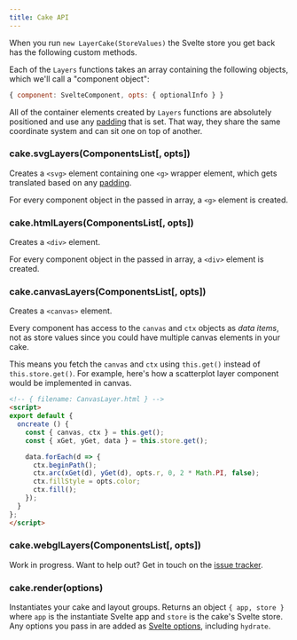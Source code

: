 ```yaml
---
title: Cake API
---
```


When you run `new LayerCake(StoreValues)` the Svelte store you get back has the following custom methods.

Each of the `Layers` functions takes an array containing the following objects, which we'll call a "component object":

```js
{ component: SvelteComponent, opts: { optionalInfo } }
```

All of the container elements created by `Layers` functions are absolutely positioned and use any [padding](#padding) that is set. That way, they share the same coordinate system and can sit one on top of another.

### cake.svgLayers(ComponentsList[, opts])

Creates a `<svg>` element containing one `<g>` wrapper element, which gets translated based on any [padding](#padding).

For every component object in the passed in array, a `<g>` element is created.

### cake.htmlLayers(ComponentsList[, opts])

Creates a `<div>` element.

For every component object in the passed in array, a `<div>` element is created.

### cake.canvasLayers(ComponentsList[, opts])

Creates a `<canvas>` element.

Every component has access to the `canvas` and `ctx` objects as *data items*, not as store values since you could have multiple canvas elements in your cake.

This means you fetch the `canvas` and `ctx` using `this.get()` instead of `this.store.get()`. For example, here's how a scatterplot layer component would be implemented in canvas.

```html
<!-- { filename: CanvasLayer.html } -->
<script>
export default {
  oncreate () {
    const { canvas, ctx } = this.get();
    const { xGet, yGet, data } = this.store.get();

    data.forEach(d => {
      ctx.beginPath();
      ctx.arc(xGet(d), yGet(d), opts.r, 0, 2 * Math.PI, false);
      ctx.fillStyle = opts.color;
      ctx.fill();
    });
  }
};
</script>
```

### cake.webglLayers(ComponentsList[, opts])

Work in progress. Want to help out? Get in touch on the [issue tracker](https://github.com/mhkeller/layercake).

### cake.render(options)

Instantiates your cake and layout groups. Returns an object `{ app, store }` where `app` is the instantiate Svelte app and `store` is the cake's Svelte store. Any options you pass in are added as [Svelte options](https://svelte.technology/guide#component-options), including `hydrate`.
